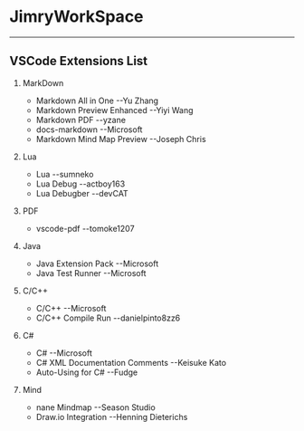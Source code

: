 # JimryWorkSpace
---
## VSCode Extensions List

1. MarkDown
   - Markdown All in One --Yu Zhang
   - Markdown Preview Enhanced --Yiyi Wang
   - Markdown PDF --yzane
   - docs-markdown --Microsoft
   - Markdown Mind Map Preview --Joseph Chris

2. Lua
   - Lua --sumneko
   - Lua Debug --actboy163
   - Lua Debugber --devCAT

3. PDF
   - vscode-pdf --tomoke1207
  
4. Java
   - Java Extension Pack --Microsoft
   - Java Test Runner --Microsoft

5. C/C++
   - C/C++ --Microsoft
   - C/C++ Compile Run  --danielpinto8zz6

6. C# 
   - C# --Microsoft
   - C# XML Documentation Comments --Keisuke Kato
   - Auto-Using for C# --Fudge

7. Mind
   - nane Mindmap --Season Studio
   - Draw.io Integration --Henning Dieterichs
